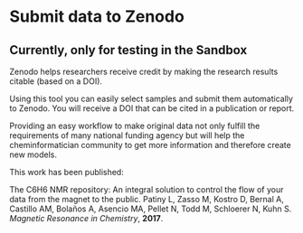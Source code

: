 # Submit data to Zenodo

## Currently, only for testing in the Sandbox

Zenodo helps researchers receive credit by making the research results citable (based on a DOI).

Using this tool you can easily select samples and submit them automatically to Zenodo. You will receive a DOI that can be cited in a publication or report.

Providing an easy workflow to make original data not only fulfill the requirements of many national funding agency but will help the cheminformatician community to get more information and therefore create new models.

This work has been published:

The C6H6 NMR repository: An integral solution to control the flow of your data from the magnet to the public. Patiny L, Zasso M, Kostro D, Bernal A, Castillo AM, Bolaños A, Asencio MA, Pellet N, Todd M, Schloerer N, Kuhn S. _Magnetic Resonance in Chemistry_, **2017**.
